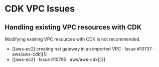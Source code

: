 CDK VPC Issues
===

Handling existing VPC resources with CDK
---

Modifying existing VPC resources with CDK is not recommended.

- [[aws-ec2] creating nat gateway in an imported VPC
    · Issue #10737 · aws/aws-cdk][1]
- [[aws-ec2] · Issue #10795 · aws/aws-cdk][2]

<!-- Links -->


